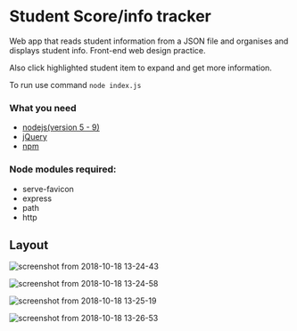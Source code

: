 # Student Score/info tracker

Web app that reads student information from a JSON file and organises and displays student info. Front-end web design practice.

Also click highlighted student item to expand and get more information.

To run use command `node index.js`

### What you need
- [nodejs(version 5 - 9)](https://nodejs.org/en/)
- [jQuery](https://jquery.com/)
- [npm](https://www.npmjs.com/)

### Node modules required:
- serve-favicon
- express
- path
- http

## Layout

![screenshot from 2018-10-18 13-24-43](https://user-images.githubusercontent.com/15314851/47172542-c898e680-d2d9-11e8-94e5-a6267bdd8397.png)

![screenshot from 2018-10-18 13-24-58](https://user-images.githubusercontent.com/15314851/47172696-2f1e0480-d2da-11e8-91b8-a7e7768122dd.png)

![screenshot from 2018-10-18 13-25-19](https://user-images.githubusercontent.com/15314851/47172725-478e1f00-d2da-11e8-8381-396ceda0e047.png)

![screenshot from 2018-10-18 13-26-53](https://user-images.githubusercontent.com/15314851/47172743-507ef080-d2da-11e8-9667-0204e72a4e9f.png)
